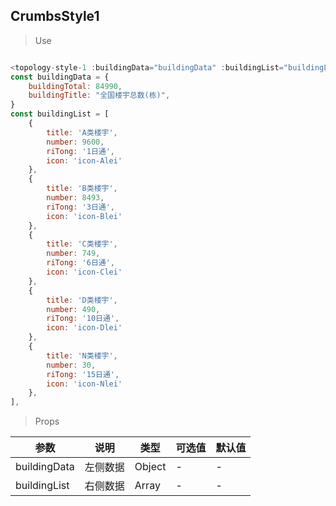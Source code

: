 ## CrumbsStyle1

> Use
```javascript

<topology-style-1 :buildingData="buildingData" :buildingList="buildingList" ref="topology1" />
const buildingData = { 
    buildingTotal: 84990, 
    buildingTitle: "全国楼宇总数(栋)",
}
const buildingList = [
    {
        title: 'A类楼宇',
        number: 9600,
        riTong: '1日通',
        icon: 'icon-Alei'
    },
    {
        title: 'B类楼宇',
        number: 8493,
        riTong: '3日通',
        icon: 'icon-Blei'
    },
    {
        title: 'C类楼宇',
        number: 749,
        riTong: '6日通',
        icon: 'icon-Clei'
    },
    {
        title: 'D类楼宇',
        number: 490,
        riTong: '10日通',
        icon: 'icon-Dlei'
    },
    {
        title: 'N类楼宇',
        number: 30,
        riTong: '15日通',
        icon: 'icon-Nlei'
    },
],
```

> Props

参数|说明|类型|可选值|默认值
-|-|-|-|-
buildingData|左侧数据|Object|-|-
buildingList|右侧数据|Array|-|-


